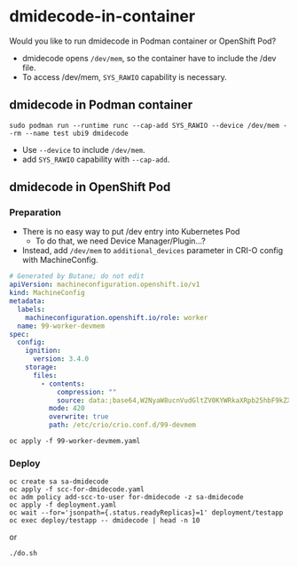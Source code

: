 # dmidecode-in-container
Would you like to run dmidecode in Podman container or OpenShift Pod?

- dmidecode opens `/dev/mem`, so the container have to include the /dev file.
- To access /dev/mem, `SYS_RAWIO` capability is necessary.

## dmidecode in Podman container

```
sudo podman run --runtime runc --cap-add SYS_RAWIO --device /dev/mem --rm --name test ubi9 dmidecode
```

- Use `--device` to include `/dev/mem`.
- add `SYS_RAWIO` capability with `--cap-add`.

## dmidecode in OpenShift Pod

### Preparation

- There is no easy way to put /dev entry into Kubernetes Pod
  - To do that, we need Device Manager/Plugin...?
- Instead, add `/dev/mem` to `additional_devices` parameter in CRI-O config with MachineConfig.

```yaml:99-worker-devmem.yaml
# Generated by Butane; do not edit
apiVersion: machineconfiguration.openshift.io/v1
kind: MachineConfig
metadata:
  labels:
    machineconfiguration.openshift.io/role: worker
  name: 99-worker-devmem
spec:
  config:
    ignition:
      version: 3.4.0
    storage:
      files:
        - contents:
            compression: ""
            source: data:;base64,W2NyaW8ucnVudGltZV0KYWRkaXRpb25hbF9kZXZpY2VzID0gWwogICAgIi9kZXYvbWVtIgpdCg==
          mode: 420
          overwrite: true
          path: /etc/crio/crio.conf.d/99-devmem
```

```
oc apply -f 99-worker-devmem.yaml
```

### Deploy

```
oc create sa sa-dmidecode
oc apply -f scc-for-dmidecode.yaml
oc adm policy add-scc-to-user for-dmidecode -z sa-dmidecode
oc apply -f deployment.yaml
oc wait --for='jsonpath={.status.readyReplicas}=1' deployment/testapp
oc exec deploy/testapp -- dmidecode | head -n 10
```

or

```
./do.sh
```


